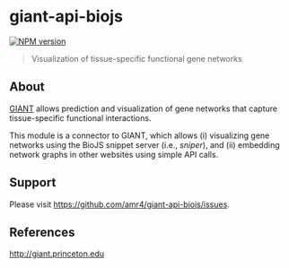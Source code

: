 # giant-api-biojs

[![NPM version](http://img.shields.io/npm/v/giant-api-biojs.svg)](https://www.npmjs.org/package/giant-api-biojs) 

> Visualization of tissue-specific functional gene networks

## About

[GIANT](http://giant.princeton.edu) allows prediction and visualization of gene networks that capture tissue-specific functional interactions.

This module is a connector to GIANT, which allows (i) visualizing gene networks using the BioJS snippet server (i.e., *sniper*), and (ii) embedding network graphs in other websites using simple API calls.

## Support

Please visit https://github.com/amr4/giant-api-biojs/issues.

## References

http://giant.princeton.edu
